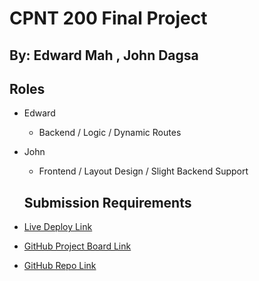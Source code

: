 # CPNT 200 Final Project

## By: Edward Mah , John Dagsa

## Roles

- Edward 
  - Backend / Logic / Dynamic Routes

- John 
  - Frontend / Layout Design / Slight Backend Support

  ## Submission Requirements

- [Live Deploy Link](https://cpnt-200-final-git-main-edwardm825-gmailcom.vercel.app/)
- [GitHub Project Board Link](https://github.com/users/edwardm8/projects/3/views/1)
- [GitHub Repo Link](https://github.com/edwardm8/cpnt-200-final)
